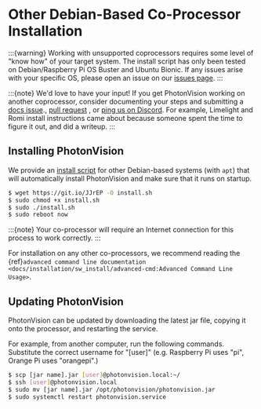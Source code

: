 # Other Debian-Based Co-Processor Installation

:::{warning}
Working with unsupported coprocessors requires some level of "know how" of your target system. The install script has only been tested on Debian/Raspberry Pi OS Buster and Ubuntu Bionic. If any issues arise with your specific OS, please open an issue on our [issues page](https://github.com/PhotonVision/photonvision/issues).
:::

:::{note}
We'd love to have your input! If you get PhotonVision working on another coprocessor, consider documenting your steps and submitting a [docs issue](https://github.com/PhotonVision/photonvision-docs/issues)., [pull request](https://github.com/PhotonVision/photonvision-docs/pulls) , or [ping us on Discord](https://discord.com/invite/wYxTwym). For example, Limelight and Romi install instructions came about because someone spent the time to figure it out, and did a writeup.
:::

## Installing PhotonVision

We provide an [install script](https://git.io/JJrEP) for other Debian-based systems (with `apt`) that will automatically install PhotonVision and make sure that it runs on startup.

```bash
$ wget https://git.io/JJrEP -O install.sh
$ sudo chmod +x install.sh
$ sudo ./install.sh
$ sudo reboot now
```

:::{note}
Your co-processor will require an Internet connection for this process to work correctly.
:::

For installation on any other co-processors, we recommend reading the {ref}`advanced command line documentation <docs/installation/sw_install/advanced-cmd:Advanced Command Line Usage>`.

## Updating PhotonVision

PhotonVision can be updated by downloading the latest jar file, copying it onto the processor, and restarting the service.

For example, from another computer, run the following commands. Substitute the correct username for "\[user\]" (e.g. Raspberry Pi uses "pi", Orange Pi uses "orangepi".)

```bash
$ scp [jar name].jar [user]@photonvision.local:~/
$ ssh [user]@photonvision.local
$ sudo mv [jar name].jar /opt/photonvision/photonvision.jar
$ sudo systemctl restart photonvision.service
```
